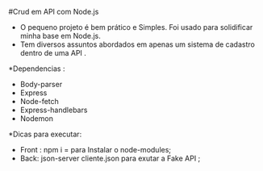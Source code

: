 #Crud em API com Node.js 
- O pequeno projeto é bem prático e Simples. Foi usado para solidificar minha base em Node.js. 
- Tem diversos assuntos abordados em apenas um sistema de cadastro dentro de uma API .

*Dependencias :
- Body-parser
- Express
- Node-fetch
- Express-handlebars
- Nodemon

*Dicas para executar:
- Front : npm i =  para Instalar o node-modules;
- Back: json-server cliente.json para exutar a Fake API ;
 